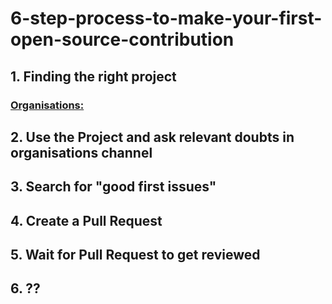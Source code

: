 # 6-step-process-to-make-your-first-open-source-contribution


## 1. Finding the right project
### [Organisations:](https://summerofcode.withgoogle.com/archive/2021/organizations)

## 2. Use the Project and ask relevant doubts in organisations channel 

## 3. Search for "good first issues"

## 4. Create a Pull Request

## 5. Wait for Pull Request to get reviewed

## 6. ??
